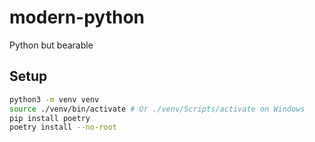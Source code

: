 # modern-python
Python but bearable

## Setup

```sh
python3 -m venv venv
source ./venv/bin/activate # Or ./venv/Scripts/activate on Windows
pip install poetry
poetry install --no-root
```
